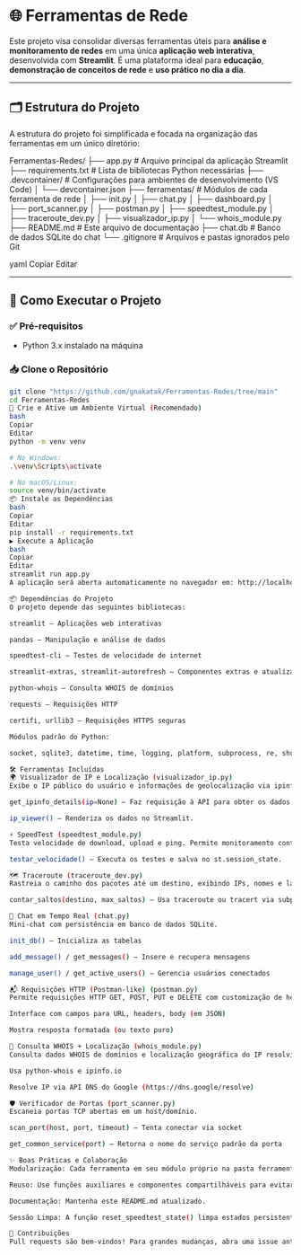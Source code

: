 # 🌐 Ferramentas de Rede

Este projeto visa consolidar diversas ferramentas úteis para **análise e monitoramento de redes** em uma única **aplicação web interativa**, desenvolvida com **Streamlit**. É uma plataforma ideal para **educação**, **demonstração de conceitos de rede** e **uso prático no dia a dia**.

---

## 🗂 Estrutura do Projeto

A estrutura do projeto foi simplificada e focada na organização das ferramentas em um único diretório:

Ferramentas-Redes/
├── app.py # Arquivo principal da aplicação Streamlit
├── requirements.txt # Lista de bibliotecas Python necessárias
├── .devcontainer/ # Configurações para ambientes de desenvolvimento (VS Code)
│ └── devcontainer.json
├── ferramentas/ # Módulos de cada ferramenta de rede
│ ├── init.py
│ ├── chat.py
│ ├── dashboard.py
│ ├── port_scanner.py
│ ├── postman.py
│ ├── speedtest_module.py
│ ├── traceroute_dev.py
│ ├── visualizador_ip.py
│ └── whois_module.py
├── README.md # Este arquivo de documentação
├── chat.db # Banco de dados SQLite do chat
└── .gitignore # Arquivos e pastas ignorados pelo Git

yaml
Copiar
Editar

---

## 🚀 Como Executar o Projeto

### ✅ Pré-requisitos

- Python 3.x instalado na máquina

### 📥 Clone o Repositório

```bash
git clone "https://github.com/gnakatak/Ferramentas-Redes/tree/main"
cd Ferramentas-Redes
🧪 Crie e Ative um Ambiente Virtual (Recomendado)
bash
Copiar
Editar
python -m venv venv

# No Windows:
.\venv\Scripts\activate

# No macOS/Linux:
source venv/bin/activate
📦 Instale as Dependências
bash
Copiar
Editar
pip install -r requirements.txt
▶️ Execute a Aplicação
bash
Copiar
Editar
streamlit run app.py
A aplicação será aberta automaticamente no navegador em: http://localhost:8501

📦 Dependências do Projeto
O projeto depende das seguintes bibliotecas:

streamlit – Aplicações web interativas

pandas – Manipulação e análise de dados

speedtest-cli – Testes de velocidade de internet

streamlit-extras, streamlit-autorefresh – Componentes extras e atualização automática

python-whois – Consulta WHOIS de domínios

requests – Requisições HTTP

certifi, urllib3 – Requisições HTTPS seguras

Módulos padrão do Python:

socket, sqlite3, datetime, time, logging, platform, subprocess, re, shutil

🛠 Ferramentas Incluídas
🌍 Visualizador de IP e Localização (visualizador_ip.py)
Exibe o IP público do usuário e informações de geolocalização via ipinfo.io.

get_ipinfo_details(ip=None) – Faz requisição à API para obter os dados.

ip_viewer() – Renderiza os dados no Streamlit.

⚡ SpeedTest (speedtest_module.py)
Testa velocidade de download, upload e ping. Permite monitoramento contínuo com gráficos.

testar_velocidade() – Executa os testes e salva no st.session_state.

🗺️ Traceroute (traceroute_dev.py)
Rastreia o caminho dos pacotes até um destino, exibindo IPs, nomes e latência de cada salto.

contar_saltos(destino, max_saltos) – Usa traceroute ou tracert via subprocesso.

💬 Chat em Tempo Real (chat.py)
Mini-chat com persistência em banco de dados SQLite.

init_db() – Inicializa as tabelas

add_message() / get_messages() – Insere e recupera mensagens

manage_user() / get_active_users() – Gerencia usuários conectados

📬 Requisições HTTP (Postman-like) (postman.py)
Permite requisições HTTP GET, POST, PUT e DELETE com customização de headers e body.

Interface com campos para URL, headers, body (em JSON)

Mostra resposta formatada (ou texto puro)

📑 Consulta WHOIS + Localização (whois_module.py)
Consulta dados WHOIS de domínios e localização geográfica do IP resolvido.

Usa python-whois e ipinfo.io

Resolve IP via API DNS do Google (https://dns.google/resolve)

🛡️ Verificador de Portas (port_scanner.py)
Escaneia portas TCP abertas em um host/domínio.

scan_port(host, port, timeout) – Tenta conectar via socket

get_common_service(port) – Retorna o nome do serviço padrão da porta

✨ Boas Práticas e Colaboração
Modularização: Cada ferramenta em seu módulo próprio na pasta ferramentas/.

Reuso: Use funções auxiliares e componentes compartilháveis para evitar repetição.

Documentação: Mantenha este README.md atualizado.

Sessão Limpa: A função reset_speedtest_state() limpa estados persistentes no SpeedTest.

🤝 Contribuições
Pull requests são bem-vindos! Para grandes mudanças, abra uma issue antes para discutir o que você gostaria de alterar.